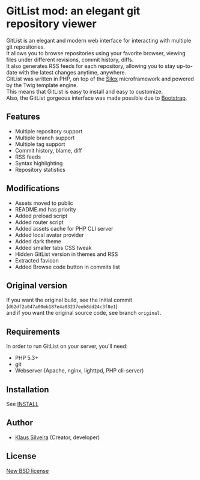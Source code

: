 # GitList mod: an elegant git repository viewer
GitList is an elegant and modern web interface for interacting with multiple git repositories.  
It allows you to browse repositories using your favorite browser, viewing files under different revisions, commit history, diffs.  
It also generates RSS feeds for each repository, allowing you to stay up-to-date with the latest changes anytime, anywhere.  
GitList was written in PHP, on top of the [Silex](https://github.com/silexphp/) microframework and powered by the Twig template engine.  
This means that GitList is easy to install and easy to customize.  
Also, the GitList gorgeous interface was made possible due to [Bootstrap](https://getbootstrap.com/2.3.2/).

## Features
* Multiple repository support
* Multiple branch support
* Multiple tag support
* Commit history, blame, diff
* RSS feeds
* Syntax highlighting
* Repository statistics

## Modifications
* Assets moved to public
* README.md has priority
* Added preload script
* Added router script
* Added assets cache for PHP CLI server
* Added local avatar provider
* Added dark theme
* Added smaller tabs CSS tweak
* Hidden GitList version in themes and RSS
* Extracted favicon
* Added Browse code button in commits list

## Original version
If you want the original build, see the Initial commit (`d62df2a047a00eb187e4a03237eeb8dd24c3f8e1`)  
and if you want the original source code, see branch `original`.

## Requirements
In order to run GitList on your server, you'll need:
* PHP 5.3+
* git
* Webserver (Apache, nginx, lighttpd, PHP cli-server)

## Installation
See [INSTALL](INSTALL.md)

## Author
* [Klaus Silveira](http://www.klaussilveira.com) (Creator, developer)

## License
[New BSD license](http://www.opensource.org/licenses/bsd-license.php)
